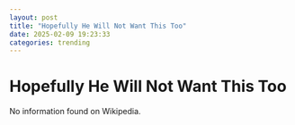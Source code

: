 ```yaml
---
layout: post
title: "Hopefully He Will Not Want This Too"
date: 2025-02-09 19:23:33
categories: trending
---
```


# Hopefully He Will Not Want This Too

No information found on Wikipedia.
